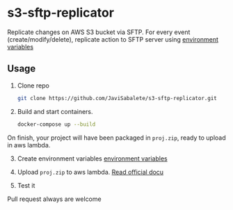 # s3-sftp-replicator
Replicate changes on AWS S3 bucket via SFTP. For every event (create/modify/delete), replicate action to SFTP server using [environment variables](http://docs.aws.amazon.com/lambda/latest/dg/env_variables.html)

## Usage

1. Clone repo

    ```bash
    git clone https://github.com/JaviSabalete/s3-sftp-replicator.git
    ```

2. Build and start containers.

    ```bash
    docker-compose up --build
    ```

On finish, your project will have been packaged in ```proj.zip```, ready to upload in aws lambda.

3. Create environment variables [environment variables](http://docs.aws.amazon.com/lambda/latest/dg/env_variables.html)

4. Upload ```proj.zip``` to aws lambda. [Read official docu](http://docs.aws.amazon.com/lambda/latest/dg/with-s3.html)

5. Test it

Pull request always are welcome
